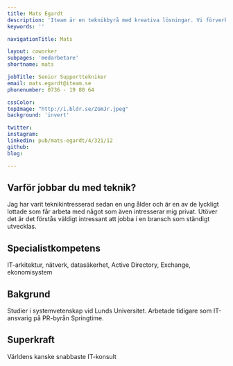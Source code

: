 ```yaml
---
title: Mats Egardt
description: 'Iteam är en teknikbyrå med kreativa lösningar. Vi förverkligar dina idéer.'
keywords: ''

navigationTitle: Mats

layout: coworker
subpages: 'medarbetare'
shortname: mats

jobTitle: Senior Supporttekniker
email: mats.egardt@iteam.se
phonenumber: 0736 - 19 80 64

cssColor:
topImage: "http://i.bldr.se/ZGmJr.jpeg"
background: 'invert'

twitter:
instagram:
linkedin: pub/mats-egardt/4/321/12
github:
blog:

---
```


## Varför jobbar du med teknik?
Jag har varit teknikintresserad sedan en ung ålder och är en av de lyckligt lottade som får arbeta med något som även intresserar mig privat. Utöver det är det förstås väldigt intressant att jobba i en bransch som ständigt utvecklas.

## Specialistkompetens
IT-arkitektur, nätverk, datasäkerhet, Active Directory, Exchange, ekonomisystem

## Bakgrund
Studier i systemvetenskap vid Lunds Universitet. Arbetade tidigare som IT-ansvarig på PR-byrån Springtime.

## Superkraft
Världens kanske snabbaste IT-konsult